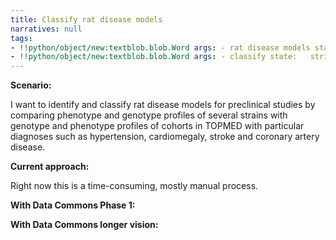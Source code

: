 ```yaml
---
title: Classify rat disease models
narratives: null
tags:
- !!python/object/new:textblob.blob.Word args: - rat disease models state:   string: rat disease models   pos_tag: null
- !!python/object/new:textblob.blob.Word args: - classify state:   string: classify   pos_tag: null
---
```

**Scenario:**

I want to identify and classify rat disease models for preclinical studies by comparing phenotype and genotype profiles of several strains with genotype and phenotype profiles of cohorts in TOPMED with particular diagnoses such as hypertension, cardiomegaly, stroke and coronary artery disease.

**Current approach:**

Right now this is a time-consuming, mostly manual process.

**With Data Commons Phase 1:**



**With Data Commons longer vision:**